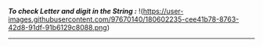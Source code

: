 ***To check Letter and digit in the String :***
!(https://user-images.githubusercontent.com/97670140/180602235-cee41b78-8763-42d8-91df-91b6129c8088.png)
___
